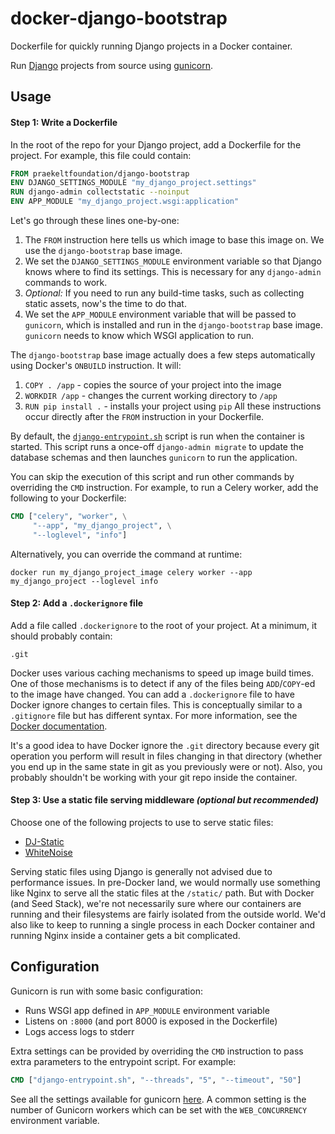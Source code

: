 # docker-django-bootstrap
Dockerfile for quickly running Django projects in a Docker container.

Run [Django](https://www.djangoproject.com) projects from source using [gunicorn](http://gunicorn.org).

## Usage
#### Step 1: Write a Dockerfile
In the root of the repo for your Django project, add a Dockerfile for the project. For example, this file could contain:
```dockerfile
FROM praekeltfoundation/django-bootstrap
ENV DJANGO_SETTINGS_MODULE "my_django_project.settings"
RUN django-admin collectstatic --noinput
ENV APP_MODULE "my_django_project.wsgi:application"
```

Let's go through these lines one-by-one:
 1. The `FROM` instruction here tells us which image to base this image on. We use the `django-bootstrap` base image.
 2. We set the `DJANGO_SETTINGS_MODULE` environment variable so that Django knows where to find its settings. This is necessary for any `django-admin` commands to work.
 3. *Optional:* If you need to run any build-time tasks, such as collecting static assets, now's the time to do that.
 4. We set the `APP_MODULE` environment variable that will be passed to `gunicorn`, which is installed and run in the `django-bootstrap` base image. `gunicorn` needs to know which WSGI application to run.

The `django-bootstrap` base image actually does a few steps automatically using Docker's `ONBUILD` instruction. It will:
 1. `COPY . /app` - copies the source of your project into the image
 2. `WORKDIR /app` - changes the current working directory to `/app`
 3. `RUN pip install .` - installs your project using `pip`
All these instructions occur directly after the `FROM` instruction in your Dockerfile.

By default, the [`django-entrypoint.sh`](django-entrypoint.sh) script is run when the container is started. This script runs a once-off `django-admin migrate` to update the database schemas and then launches `gunicorn` to run the application.

You can skip the execution of this script and run other commands by overriding the `CMD` instruction. For example, to run a Celery worker, add the following to your Dockerfile:
```dockerfile
CMD ["celery", "worker", \
     "--app", "my_django_project", \
     "--loglevel", "info"]
```

Alternatively, you can override the command at runtime:
```shell
docker run my_django_project_image celery worker --app my_django_project --loglevel info
```

#### Step 2: Add a `.dockerignore` file
Add a file called `.dockerignore` to the root of your project. At a minimum, it should probably contain:
```gitignore
.git
```

Docker uses various caching mechanisms to speed up image build times. One of those mechanisms is to detect if any of the files being `ADD`/`COPY`-ed to the image have changed. You can add a `.dockerignore` file to have Docker ignore changes to certain files. This is conceptually similar to a `.gitignore` file but has different syntax. For more information, see the [Docker documentation](https://docs.docker.com/engine/reference/builder/#dockerignore-file).

It's a good idea to have Docker ignore the `.git` directory because every git operation you perform will result in files changing in that directory (whether you end up in the same state in git as you previously were or not). Also, you probably shouldn't be working with your git repo inside the container.

#### Step 3: Use a static file serving middleware *(optional but recommended)*
Choose one of the following projects to use to serve static files:
* [DJ-Static](https://github.com/kennethreitz/dj-static)
* [WhiteNoise](http://whitenoise.evans.io)

Serving static files using Django is generally not advised due to performance issues. In pre-Docker land, we would normally use something like Nginx to serve all the static files at the `/static/` path. But with Docker (and Seed Stack), we're not necessarily sure where our containers are running and their filesystems are fairly isolated from the outside world. We'd also like to keep to running a single process in each Docker container and running Nginx inside a container gets a bit complicated.

## Configuration
Gunicorn is run with some basic configuration:
* Runs WSGI app defined in `APP_MODULE` environment variable
* Listens on `:8000` (and port 8000 is exposed in the Dockerfile)
* Logs access logs to stderr

Extra settings can be provided by overriding the `CMD` instruction to pass extra parameters to the entrypoint script. For example:
```dockerfile
CMD ["django-entrypoint.sh", "--threads", "5", "--timeout", "50"]
```

See all the settings available for gunicorn [here](http://docs.gunicorn.org/en/latest/settings.html). A common setting is the number of Gunicorn workers which can be set with the `WEB_CONCURRENCY` environment variable.
